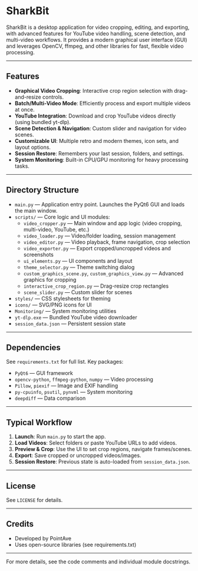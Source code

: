 # SharkBit

SharkBit is a desktop application for video cropping, editing, and exporting, with advanced features for YouTube video handling, scene detection, and multi-video workflows. It provides a modern graphical user interface (GUI) and leverages OpenCV, ffmpeg, and other libraries for fast, flexible video processing.

---

## Features
- **Graphical Video Cropping**: Interactive crop region selection with drag-and-resize controls.
- **Batch/Multi-Video Mode**: Efficiently process and export multiple videos at once.
- **YouTube Integration**: Download and crop YouTube videos directly (using bundled yt-dlp).
- **Scene Detection & Navigation**: Custom slider and navigation for video scenes.
- **Customizable UI**: Multiple retro and modern themes, icon sets, and layout options.
- **Session Restore**: Remembers your last session, folders, and settings.
- **System Monitoring**: Built-in CPU/GPU monitoring for heavy processing tasks.

---

## Directory Structure

- `main.py` — Application entry point. Launches the PyQt6 GUI and loads the main window.
- `scripts/` — Core logic and UI modules:
  - `video_cropper.py` — Main window and app logic (video cropping, multi-video, YouTube, etc.)
  - `video_loader.py` — Video/folder loading, session management
  - `video_editor.py` — Video playback, frame navigation, crop selection
  - `video_exporter.py` — Export cropped/uncropped videos and screenshots
  - `ui_elements.py` — UI components and layout
  - `theme_selector.py` — Theme switching dialog
  - `custom_graphics_scene.py`, `custom_graphics_view.py` — Advanced graphics for cropping
  - `interactive_crop_region.py` — Drag-resize crop rectangles
  - `scene_slider.py` — Custom slider for scenes
- `styles/` — CSS stylesheets for theming
- `icons/` — SVG/PNG icons for UI
- `Monitoring/` — System monitoring utilities
- `yt-dlp.exe` — Bundled YouTube video downloader
- `session_data.json` — Persistent session state

---

## Dependencies
See `requirements.txt` for full list. Key packages:
- `PyQt6` — GUI framework
- `opencv-python`, `ffmpeg-python`, `numpy` — Video processing
- `Pillow`, `piexif` — Image and EXIF handling
- `py-cpuinfo`, `psutil`, `pynvml` — System monitoring
- `deepdiff` — Data comparison

---

## Typical Workflow
1. **Launch**: Run `main.py` to start the app.
2. **Load Videos**: Select folders or paste YouTube URLs to add videos.
3. **Preview & Crop**: Use the UI to set crop regions, navigate frames/scenes.
4. **Export**: Save cropped or uncropped videos/images.
5. **Session Restore**: Previous state is auto-loaded from `session_data.json`.

---

## License
See `LICENSE` for details.

---

## Credits
- Developed by PointAve
- Uses open-source libraries (see requirements.txt)

---

For more details, see the code comments and individual module docstrings.
